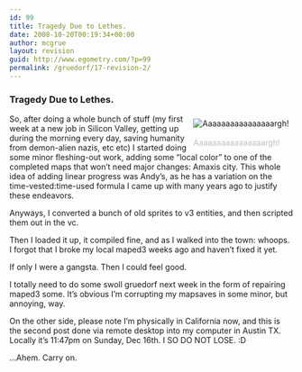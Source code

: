 ```yaml
---
id: 99
title: Tragedy Due to Lethes.
date: 2008-10-20T00:19:34+00:00
author: mcgrue
layout: revision
guid: http://www.egometry.com/?p=99
permalink: /gruedorf/17-revision-2/
---
```

### Tragedy Due to Lethes.

<div style="float: right; padding: 4px; margin: 4px;">
  <img alt="Aaaaaaaaaaaaaaaargh!" src="/files/gruedorf_challenge/010/2007-12-16_GODDAMNIT.png" /><br /> <span style="color: silver; font-size: -1;"><br /> Aaaaaaaaaaaaaaaargh!</span>
</div>

So, after doing a whole bunch of stuff (my first week at a new job in Silicon Valley, getting up during the morning every day, saving humanity from demon-alien nazis, etc etc) I started doing some minor fleshing-out work, adding some &#8220;local color&#8221; to one of the completed maps that won&#8217;t need major changes: Amaxis city. This whole idea of adding linear progress was Andy&#8217;s, as he has a variation on the time-vested:time-used formula I came up with many years ago to justify these endeavors.

Anyways, I converted a bunch of old sprites to v3 entities, and then scripted them out in the vc.

Then I loaded it up, it compiled fine, and as I walked into the town: whoops. I forgot that I broke my local maped3 weeks ago and haven&#8217;t fixed it yet.

If only I were a gangsta. Then I could feel good.

I totally need to do some swoll gruedorf next week in the form of repairing maped3 some. It&#8217;s obvious I&#8217;m corrupting my mapsaves in some minor, but annoying, way.

On the other side, please note I&#8217;m physically in California now, and this is the second post done via remote desktop into my computer in Austin TX. Locally it&#8217;s 11:47pm on Sunday, Dec 16th. I SO DO NOT LOSE. :D

&#8230;Ahem. Carry on.